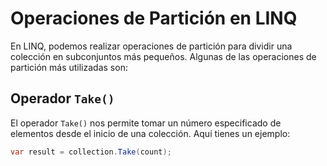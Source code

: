 # Operaciones de Partición en LINQ

En LINQ, podemos realizar operaciones de partición para dividir una colección en subconjuntos más pequeños. Algunas de las operaciones de partición más utilizadas son:

## Operador `Take()`

El operador `Take()` nos permite tomar un número especificado de elementos desde el inicio de una colección. Aquí tienes un ejemplo:

```csharp
var result = collection.Take(count);

